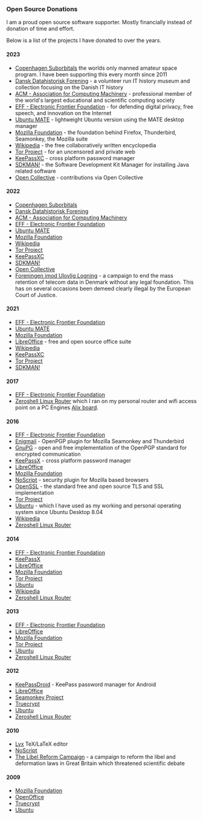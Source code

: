 ### Open Source Donations

I am a proud open source software supporter. Mostly financially instead of donation of time and effort.

Below is a list of the projects I have donated to over the years.

#### 2023

* [Copenhagen Suborbitals](https://copenhagensuborbitals.com) the worlds only manned amateur space program. I have been supporting this every month since 2011
* [Dansk Datahistorisk Forening](https://datamuseum.dk/) - a volunteer run IT history museum and collection focusing on the Danish IT history
* [ACM - Association for Computing Machinery](https://www.acm.org/) - professional member of the world's largest educational and scientific computing society
* [EFF - Electronic Frontier Foundation](https://www.eff.org/) - for defending digital privacy, free speech, and innovation on the Internet
* [Ubuntu MATE](https://ubuntu-mate.org/) - lightweight Ubuntu version using the MATE desktop manager
* [Mozilla Foundation](https://www.mozilla.org) - the foundation behind Firefox, Thunderbird, Seamonkey, the Mozilla suite
* [Wikipedia](https://www.wikipedia.org/) - the free collaboratively written encyclopedia
* [Tor Project](https://www.torproject.org/) - for an uncensored and private web
* [KeePassXC](https://keepassxc.org/) - cross platform password manager
* [SDKMAN!](https://sdkman.io/) - the Software Development Kit Manager for installing Java related software
* [Open Collective](https://opencollective.com/morten-andersen) - contributions via Open Collective

#### 2022

* [Copenhagen Suborbitals](https://copenhagensuborbitals.com)
* [Dansk Datahistorisk Forening](https://datamuseum.dk/)
* [ACM - Association for Computing Machinery](https://www.acm.org/)
* [EFF - Electronic Frontier Foundation](https://www.eff.org/)
* [Ubuntu MATE](https://ubuntu-mate.org/)
* [Mozilla Foundation](https://www.mozilla.org)
* [Wikipedia](https://www.wikipedia.org/)
* [Tor Project](https://www.torproject.org/)
* [KeePassXC](https://keepassxc.org/)
* [SDKMAN!](https://sdkman.io/)
* [Open Collective](https://opencollective.com/morten-andersen)
* [Foreningen imod Ulovlig Logning](https://ulovliglogning.dk/) - a campaign to end the mass retention of telecom data in Denmark without any legal foundation. This has on several occasions been demeed clearly illegal by the European Court of Justice.

#### 2021

* [EFF - Electronic Frontier Foundation](https://www.eff.org/)
* [Ubuntu MATE](https://ubuntu-mate.org/)
* [Mozilla Foundation](https://www.mozilla.org)
* [LibreOffice](https://www.libreoffice.org/) - free and open source office suite
* [Wikipedia](https://www.wikipedia.org/)
* [KeePassXC](https://keepassxc.org/)
* [Tor Project](https://www.torproject.org/)
* [SDKMAN!](https://sdkman.io/)

#### 2017

* [EFF - Electronic Frontier Foundation](https://www.eff.org/)
* [Zeroshell Linux Router](https://zeroshell.org/) which I ran on my personal router and wifi access point on a PC Engines [Alix board](https://www.pcengines.ch/alix.htm).

#### 2016

* [EFF - Electronic Frontier Foundation](https://www.eff.org/)
* [Enigmail](https://www.enigmail.net/) - OpenPGP plugin for Mozilla Seamonkey and Thunderbird
* [GnuPG](https://gnupg.org/) - open and free implementation of the OpenPGP standard for encrypted communication
* [KeePassX](https://www.keepassx.org/) - cross platform password manager
* [LibreOffice](https://www.libreoffice.org/)
* [Mozilla Foundation](https://www.mozilla.org)
* [NoScript](https://noscript.net/) - security plugin for Mozilla based browsers
* [OpenSSL](https://www.openssl.org/) - the standard free and open source TLS and SSL implementation
* [Tor Project](https://www.torproject.org/)
* [Ubuntu](https://ubuntu.com/) - which I have used as my working and personal operating system since Ubuntu Desktop 8.04
* [Wikipedia](https://www.wikipedia.org/)
* [Zeroshell Linux Router](https://zeroshell.org/)

#### 2014

* [EFF - Electronic Frontier Foundation](https://www.eff.org/)
* [KeePassX](https://www.keepassx.org/)
* [LibreOffice](https://www.libreoffice.org/)
* [Mozilla Foundation](https://www.mozilla.org)
* [Tor Project](https://www.torproject.org/)
* [Ubuntu](https://ubuntu.com/)
* [Wikipedia](https://www.wikipedia.org/)
* [Zeroshell Linux Router](https://zeroshell.org/)

#### 2013

* [EFF - Electronic Frontier Foundation](https://www.eff.org/)
* [LibreOffice](https://www.libreoffice.org/)
* [Mozilla Foundation](https://www.mozilla.org)
* [Tor Project](https://www.torproject.org/)
* [Ubuntu](https://ubuntu.com/)
* [Zeroshell Linux Router](https://zeroshell.org/)

#### 2012

* [KeePassDroid](http://www.keepassdroid.com/) - KeePass password manager for Android
* [LibreOffice](https://www.libreoffice.org/)
* [Seamonkey Project](https://www.seamonkey-project.org/)
* [Truecrypt](http://www.truecrypt.org/)
* [Ubuntu](https://ubuntu.com/)
* [Zeroshell Linux Router](https://zeroshell.org/)

#### 2010

* [Lyx](https://www.lyx.org/) TeX/LaTeX editor
* [NoScript](https://noscript.net/)
* [The Libel Reform Campaign](https://senseaboutscience.org/activities/libel-reform/) - a campaign to reform the libel and deformation laws in Great Britain which threatened scientific debate

#### 2009

* [Mozilla Foundation](https://www.mozilla.org)
* [OpenOffice](https://www.openoffice.org/)
* [Truecrypt](http://www.truecrypt.org/)
* [Ubuntu](https://ubuntu.com/)
